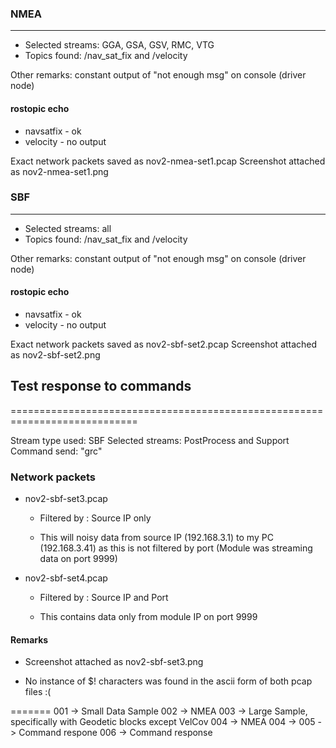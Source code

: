 
### NMEA
----------------------------------------------------------------------------

* Selected streams: GGA, GSA, GSV, RMC, VTG
* Topics found: /nav\_sat\_fix and /velocity

Other remarks: constant output of "not enough msg" on console (driver node)

#### rostopic echo 

* navsatfix - ok
* velocity - no output

Exact network packets saved as nov2-nmea-set1.pcap
Screenshot attached as nov2-nmea-set1.png

### SBF
----------------------------------------------------------------------------

* Selected streams: all
* Topics found: /nav\_sat\_fix and /velocity

Other remarks: constant output of "not enough msg" on console (driver node)

#### rostopic echo 

* navsatfix - ok
* velocity - no output

Exact network packets saved as nov2-sbf-set2.pcap
Screenshot attached as nov2-sbf-set2.png

## Test response to commands
============================================================================

Stream type used: SBF
Selected streams: PostProcess and Support
Command send: "grc"

### Network packets

* nov2-sbf-set3.pcap

	* Filtered by : Source IP only

	* This will noisy data from source IP (192.168.3.1) to my PC (192.168.3.41) as this is not filtered by port (Module was streaming data on port 9999)
	


* nov2-sbf-set4.pcap
	
	* Filtered by : Source IP and Port

	* This contains data only from module IP on port 9999

#### Remarks

* Screenshot attached as nov2-sbf-set3.png

* No instance of $! characters was found in the ascii form of both pcap files :(


=======
001 -> Small Data Sample
002 -> NMEA
003 -> Large Sample, specifically with Geodetic blocks except VelCov
004 -> NMEA
004 ->
005 -> Command respone
006 -> Command response
